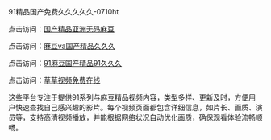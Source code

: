 91精品国产免费久久久久久-0710ht

点击访问：<a href="https://heiliaoe8ajia.pages.dev">国产精品亚洲无码麻豆</a>

点击访问：<a href="https://heiliaozj3tjd.pages.dev">麻豆va国产精品久久久</a>

点击访问：<a href="https://heiliaoxqkkct.pages.dev">91麻豆国产精品91久久久</a>

点击访问：<a href="https://heiliaoxwd5i8.pages.dev">草草视频免费在线</a>

这些平台专注于提供91系列与麻豆精品视频内容，类型多样、更新及时，方便用户快速查找自己感兴趣的影片。每个视频页面都包含详细信息，如片长、画质、演员等，支持高清视频播放，并能根据网络状况自动优化画质，确保观看体验流畅顺畅。

<span style="display:none;">[Canonical link](https://github.com/sang20250710/sang7 ）</span>
